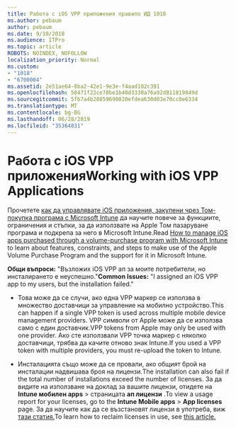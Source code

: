 ```yaml
---
title: Работа с iOS VPP приложения правило ИД 1018
ms.author: pebaum
author: pebaum
ms.date: 9/10/2018
ms.audience: ITPro
ms.topic: article
ROBOTS: NOINDEX, NOFOLLOW
localization_priority: Normal
ms.custom:
- "1018"
- "6700004"
ms.assetid: 2e51ae64-8ba2-42e1-9e3e-f4aad102c391
ms.openlocfilehash: 58471f22ce78be1b40d3330a76a92d811819849d
ms.sourcegitcommit: 5fb7a4b28859690020efdea630d03e70cc0e6334
ms.translationtype: MT
ms.contentlocale: bg-BG
ms.lasthandoff: 06/28/2019
ms.locfileid: "35364831"
---
```

# <a name="working-with-ios-vpp-applications"></a><span data-ttu-id="140f2-102">Работа с iOS VPP приложения</span><span class="sxs-lookup"><span data-stu-id="140f2-102">Working with iOS VPP Applications</span></span>

<span data-ttu-id="140f2-103">Прочетете [как да управлявате iOS приложения, закупени чрез Том-покупка програма с Microsoft Intune](https://docs.microsoft.com/intune/vpp-apps-ios) да научите повече за функциите, ограничения и стъпки, за да използвате на Apple Том пазаруване програма и подкрепа за него в Microsoft Intune.</span><span class="sxs-lookup"><span data-stu-id="140f2-103">Read [How to manage iOS apps purchased through a volume-purchase program with Microsoft Intune](https://docs.microsoft.com/intune/vpp-apps-ios) to learn about features, constraints, and steps to make use of the Apple Volume Purchase Program and the support for it in Microsoft Intune.</span></span>
  
 <span data-ttu-id="140f2-104">**Общи въпроси:** "Възложих iOS VPP ап за моите потребители, но инсталирането е неуспешно."</span><span class="sxs-lookup"><span data-stu-id="140f2-104">**Common Issues:** "I assigned an iOS VPP app to my users, but the installation failed."</span></span>
  
- <span data-ttu-id="140f2-105">Това може да се случи, ако една VPP маркер се използва в множество доставчици за управление на мобилно устройство.</span><span class="sxs-lookup"><span data-stu-id="140f2-105">This can happen if a single VPP token is used across multiple mobile device management providers.</span></span> <span data-ttu-id="140f2-106">VPP символи от Apple може да се използва само с един доставчик.</span><span class="sxs-lookup"><span data-stu-id="140f2-106">VPP tokens from Apple may only be used with one provider.</span></span> <span data-ttu-id="140f2-107">Ако сте използвали VPP точка маркер с няколко доставчици, трябва да качите отново знак Intune.</span><span class="sxs-lookup"><span data-stu-id="140f2-107">If you used a VPP token with multiple providers, you must re-upload the token to Intune.</span></span>

- <span data-ttu-id="140f2-108">Инсталацията също може да се провали, ако общият брой на инсталации надвишава броя на лицензи.</span><span class="sxs-lookup"><span data-stu-id="140f2-108">The installation can also fail if the total number of installations exceed the number of licenses.</span></span> <span data-ttu-id="140f2-109">За да видите на използване на доклад за вашите лицензи, отидете на **Intune мобилен apps** \> страницата **ап лицензи** .</span><span class="sxs-lookup"><span data-stu-id="140f2-109">To view a usage report for your licenses, go to the **Intune Mobile apps** \> **App licenses** page.</span></span> <span data-ttu-id="140f2-110">За да научите как да се възстановят лицензи в употреба, виж [тази статия.](https://docs.microsoft.com/intune/vpp-apps-ios#revoking-app-licenses-and-deleting-tokens)</span><span class="sxs-lookup"><span data-stu-id="140f2-110">To learn how to reclaim licenses in use, see [this article.](https://docs.microsoft.com/intune/vpp-apps-ios#revoking-app-licenses-and-deleting-tokens)</span></span>
